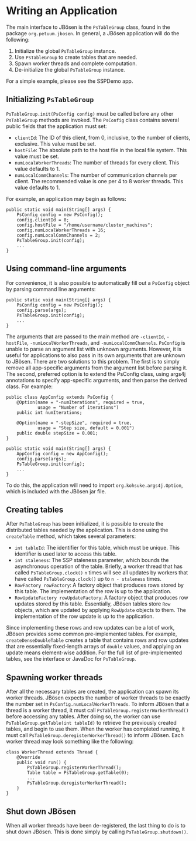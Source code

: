 # Writing an Application

The main interface to JBösen is the `PsTableGroup` class, found in the package `org.petuum.jbosen`. In general, a JBösen application will do the following:

1. Initialize the global `PsTableGroup` instance.
2. Use `PsTableGroup` to create tables that are needed.
3. Spawn worker threads and complete computation.
4. De-initialize the global `PsTableGroup` instance.

For a simple example, please see the SSPDemo app.

## Initializing `PsTableGroup`

`PsTableGroup.init(PsConfig config)` must be called before any other `PsTableGroup` methods are invoked. The `PsConfig` class contains several public fields that the application must set:

* `clientId`: The ID of this client, from 0, inclusive, to the number of clients, exclusive. This value must be set.
* `hostFile`: The absolute path to the host file in the local file system. This value must be set.
* `numLocalWorkerThreads`: The number of threads for every client. This value defaults to 1.
* `numLocalCommChannels`: The number of communication channels per client. The recommended value is one per 4 to 8 worker threads. This value defaults to 1.

For example, an application may begin as follows:

    public static void main(String[] args) {
        PsConfig config = new PsConfig();
        config.clientId = 0;
        config.hostFile = "/home/username/cluster_machines";
        config.numLocalWorkerThreads = 16;
        config.numLocalCommChannels = 2;
        PsTableGroup.init(config);
        ...
    }

## Using command-line arguments

For convenience, it is also possible to automatically fill out a `PsConfig` object by parsing command line arguments:

    public static void main(String[] args) {
        PsConfig config = new PsConfig();
        config.parse(args);
        PsTableGroup.init(config);
        ...
    }

The arguments that are passed to the main method are `-clientId`, `-hostFile`, `-numLocalWorkerThreads`, and `-numLocalCommChannels`. `PsConfig` is unable to parse an argument list with unknown arguments. However, it is useful for applications to also pass in its own arguments that are unknown to JBösen. There are two solutions to this problem. The first is to simply remove all app-specific arguments from the argument list before parsing it. The second, preferred option is to extend the PsConfig class, using args4j annotations to specify app-specific arguments, and then parse the derived class. For example:

    public class AppConfig extends PsConfig {
        @Option(name = "-numIterations", required = true,
                usage = "Number of iterations")
        public int numIterations;

        @Option(name = "-stepSize", required = true,
                usage = "Step size, default = 0.001")
        public double stepSize = 0.001;
    }
    
    public static void main(String[] args) {
        AppConfig config = new AppConfig();
        config.parse(args);
        PsTableGroup.init(config);
        ...
    }

To do this, the application will need to import `org.kohsuke.args4j.Option`, which is included with the JBösen jar file.

## Creating tables

After `PsTableGroup` has been initialized, it is possible to create the distributed tables needed by the application. This is done using the `createTable` method, which takes several parameters:

* `int tableId`: The identifier for this table, which must be unique. This identifier is used later to access this table.
* `int staleness`: The SSP staleness parameter, which bounds the asynchronous operation of the table. Briefly, a worker thread that has called `PsTableGroup.clock()` `n` times will see all updates by workers that have called `PsTableGroup.clock()` up to `n - staleness` times.
* `RowFactory rowFactory`: A factory object that produces rows stored by this table. The implementation of the row is up to the application.
* `RowUpdateFactory rowUpdateFactory`: A factory object that produces row updates stored by this table. Essentially, JBösen tables store `Row` objects, which are updated by applying `RowUpdate` objects to them. The implementation of the row update is up to the application.

Since implementing these rows and row updates can be a lot of work, JBösen provides some common pre-implemented tables. For example, `createDenseDoubleTable` creates a table that contains rows and row updates that are essentially fixed-length arrays of `double` values, and applying an update means element-wise addition. For the full list of pre-implemented tables, see the interface or JavaDoc for `PsTableGroup`.

## Spawning worker threads

After all the necessary tables are created, the application can spawn its worker threads. JBösen expects the number of worker threads to be exactly the number set in `PsConfig.numLocalWorkerThreads`. To inform JBösen that a thread is a worker thread, it must call `PsTableGroup.registerWorkerThread()` before accessing any tables. After doing so, the worker can use `PsTableGroup.getTable(int tableId)` to retrieve the previously created tables, and begin to use them. When the worker has completed running, it must call `PsTableGroup.deregisterWorkerThread()` to inform JBösen. Each worker thread may look something like the following:

    class WorkerThread extends Thread {
        @Override
        public void run() {
            PsTableGroup.registerWorkerThread();
            Table table = PsTableGroup.getTable(0);
            ...
            PsTableGroup.deregisterWorkerThread();
        }
    }

## Shut down JBösen

When all worker threads have been de-registered, the last thing to do is to shut down JBösen. This is done simply by calling `PsTableGroup.shutdown()`.
